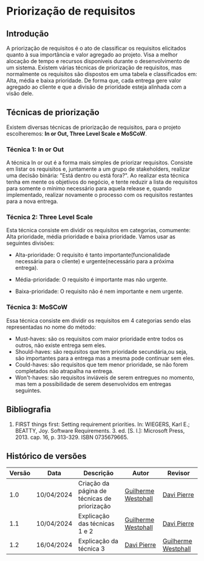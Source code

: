 # Priorização de requisitos

## Introdução

A priorização de requisitos é o ato de classificar os requisitos elicitados quanto à sua importância e valor agregado ao projeto. Visa a melhor alocação de tempo e recursos disponíveis durante o desenvolvimento de um sistema. Existem várias técnicas de priorização de requisitos, mas normalmente os requisitos são dispostos em uma tabela e classificados em: Alta, média e baixa prioridade. De forma que, cada entrega gere valor agregado ao cliente e que a divisão de prioridade esteja alinhada com a visão dele. 

## Técnicas de priorização

Existem diversas técnicas de priorização de requisitos, para o projeto escolheremos: **In or Out, Three Level Scale e MoSCoW**.

### Técnica 1: In or Out

A técnica In or out é a forma mais simples de priorizar requisitos. Consiste em listar os requisitos e, juntamente a um grupo de stakeholders, realizar uma decisão binária: "Está dentro ou está fora?". Ao realizar esta técnica tenha em mente os objetivos do negócio, e tente reduzir a lista de requisitos para somente o mínimo necessário para aquela release e, quando implementado, realizar novamente o processo com os requisitos restantes para a nova entrega.

### Técnica 2: Three Level Scale

Esta técnica consiste em dividir os requisitos em categorias, comumente: Alta prioridade, média prioridade e baixa prioridade. Vamos usar as seguintes divisões:

- Alta-prioridade: O requisito é tanto importante(funcionalidade necessária para o cliente) e urgente(necessário para a próxima entrega).
  
- Média-prioridade: O requisito é importante mas não urgente.
  
- Baixa-prioridade: O requisito não é nem importante e nem urgente.

### Técnica 3: MoSCoW
  Essa técnica consiste em dividir os requisitos em 4 categorias sendo elas representadas no nome do método:

- Must-haves: são os requisitos com maior prioridade entre todos os outros, não existe entrega sem eles.
- Should-haves: são requisitos que tem prioridade secundária,ou seja, são importantes para a entrega mas a mesma pode continuar sem eles.
- Could-haves: são requisitos que tem menor prioridade, se não forem completados não atrapalha na entrega.
- Won't-haves: são requisitos inviáveis de serem entregues no momento, mas tem a possibilidade de serem desenvolvidos em entregas seguintes.

## Bibliografia

1. FIRST things first: Setting requirement priorities. In: WIEGERS, Karl E.; BEATTY, Joy. Software Requirements. 3. ed. [S. l.]: Microsoft Press, 2013. cap. 16, p. 313-329. ISBN 0735679665.

## Histórico de versões

| Versão | Data       | Descrição                                    | Autor                                           | Revisor |
| ------ | ---------- | -------------------------------------------- | ----------------------------------------------- | ------- |
| 1.0    | 10/04/2024 | Criação da página de técnicas de priorização | [Guilherme Westphall](https://github.com/west7) | [Davi Pierre](https://github.com/DaviPierre)      |
| 1.1| 10/04/2024 | Explicação das técnicas 1 e 2 | [Guilherme Westphall](https://github.com/west7) | [Davi Pierre](https://github.com/DaviPierre) | 
| 1.2    | 16/04/2024 | Explicação da técnica 3 | [Davi Pierre](https://github.com/DaviPierre) |    [Guilherme Westphall](https://github.com/west7)   |

